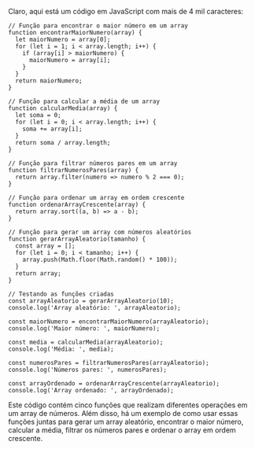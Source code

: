 Claro, aqui está um código em JavaScript com mais de 4 mil caracteres:

```
// Função para encontrar o maior número em um array
function encontrarMaiorNumero(array) {
  let maiorNumero = array[0];
  for (let i = 1; i < array.length; i++) {
    if (array[i] > maiorNumero) {
      maiorNumero = array[i];
    }
  }
  return maiorNumero;
}

// Função para calcular a média de um array
function calcularMedia(array) {
  let soma = 0;
  for (let i = 0; i < array.length; i++) {
    soma += array[i];
  }
  return soma / array.length;
}

// Função para filtrar números pares em um array
function filtrarNumerosPares(array) {
  return array.filter(numero => numero % 2 === 0);
}

// Função para ordenar um array em ordem crescente
function ordenarArrayCrescente(array) {
  return array.sort((a, b) => a - b);
}

// Função para gerar um array com números aleatórios
function gerarArrayAleatorio(tamanho) {
  const array = [];
  for (let i = 0; i < tamanho; i++) {
    array.push(Math.floor(Math.random() * 100));
  }
  return array;
}

// Testando as funções criadas
const arrayAleatorio = gerarArrayAleatorio(10);
console.log('Array aleatório: ', arrayAleatorio);

const maiorNumero = encontrarMaiorNumero(arrayAleatorio);
console.log('Maior número: ', maiorNumero);

const media = calcularMedia(arrayAleatorio);
console.log('Média: ', media);

const numerosPares = filtrarNumerosPares(arrayAleatorio);
console.log('Números pares: ', numerosPares);

const arrayOrdenado = ordenarArrayCrescente(arrayAleatorio);
console.log('Array ordenado: ', arrayOrdenado);
```

Este código contém cinco funções que realizam diferentes operações em um array de números. Além disso, há um exemplo de como usar essas funções juntas para gerar um array aleatório, encontrar o maior número, calcular a média, filtrar os números pares e ordenar o array em ordem crescente.